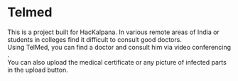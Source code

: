 # Telmed
This is a project built for HacKalpana.
In various remote areas of India or students in colleges find it difficult to consult good doctors.\
Using TelMed, you can find a doctor and consult him via video conferencing .\
You can also upload the medical certificate or any picture of infected parts in the upload button.

